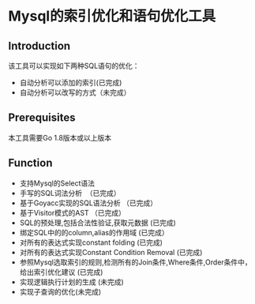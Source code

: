 # Mysql的索引优化和语句优化工具

## Introduction

该工具可以实现如下两种SQL语句的优化：
 * 自动分析可以添加的索引(已完成)
 * 自动分析可以改写的方式（未完成）
  
## Prerequisites

本工具需要Go 1.8版本或以上版本


## Function
* 支持Mysql的Select语法
* 手写的SQL词法分析  （已完成）
* 基于Goyacc实现的SQL语法分析 （已完成）
* 基于Visitor模式的AST （已完成）
* SQL的预处理,包括合法性验证,获取元数据 (已完成)
* 绑定SQL中的的column,alias的作用域 (已完成）
* 对所有的表达式实现constant folding (已完成)
* 对所有的表达式实现Constant Condition Removal (已完成)
* 参照Mysql选取索引的规则,检测所有的Join条件,Where条件,Order条件中，给出索引优化建议 (已完成)
* 实现逻辑执行计划的生成 (未完成)
* 实现子查询的优化(未完成)





